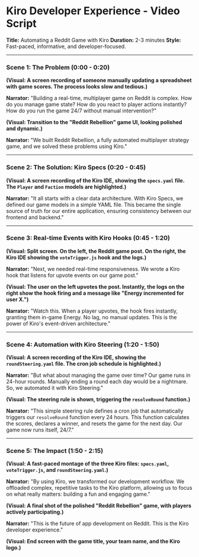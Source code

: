 # Kiro Developer Experience - Video Script

**Title:** Automating a Reddit Game with Kiro
**Duration:** 2-3 minutes
**Style:** Fast-paced, informative, and developer-focused.

---

### Scene 1: The Problem (0:00 - 0:20)

**(Visual: A screen recording of someone manually updating a spreadsheet with game scores. The process looks slow and tedious.)**

**Narrator:** "Building a real-time, multiplayer game on Reddit is complex. How do you manage game state? How do you react to player actions instantly? How do you run the game 24/7 without manual intervention?"

**(Visual: Transition to the "Reddit Rebellion" game UI, looking polished and dynamic.)**

**Narrator:** "We built Reddit Rebellion, a fully automated multiplayer strategy game, and we solved these problems using Kiro."

---

### Scene 2: The Solution: Kiro Specs (0:20 - 0:45)

**(Visual: A screen recording of the Kiro IDE, showing the `specs.yaml` file. The `Player` and `Faction` models are highlighted.)**

**Narrator:** "It all starts with a clear data architecture. With Kiro Specs, we defined our game models in a simple YAML file. This became the single source of truth for our entire application, ensuring consistency between our frontend and backend."

---

### Scene 3: Real-time Events with Kiro Hooks (0:45 - 1:20)

**(Visual: Split screen. On the left, the Reddit game post. On the right, the Kiro IDE showing the `voteTrigger.js` hook and the logs.)**

**Narrator:** "Next, we needed real-time responsiveness. We wrote a Kiro hook that listens for upvote events on our game post."

**(Visual: The user on the left upvotes the post. Instantly, the logs on the right show the hook firing and a message like "Energy incremented for user X.")**

**Narrator:** "Watch this. When a player upvotes, the hook fires instantly, granting them in-game Energy. No lag, no manual updates. This is the power of Kiro's event-driven architecture."

---

### Scene 4: Automation with Kiro Steering (1:20 - 1:50)

**(Visual: A screen recording of the Kiro IDE, showing the `roundSteering.yaml` file. The cron job schedule is highlighted.)**

**Narrator:** "But what about managing the game over time? Our game runs in 24-hour rounds. Manually ending a round each day would be a nightmare. So, we automated it with Kiro Steering."

**(Visual: The steering rule is shown, triggering the `resolveRound` function.)**

**Narrator:** "This simple steering rule defines a cron job that automatically triggers our `resolveRound` function every 24 hours. This function calculates the scores, declares a winner, and resets the game for the next day. Our game now runs itself, 24/7."

---

### Scene 5: The Impact (1:50 - 2:15)

**(Visual: A fast-paced montage of the three Kiro files: `specs.yaml`, `voteTrigger.js`, and `roundSteering.yaml`.)**

**Narrator:** "By using Kiro, we transformed our development workflow. We offloaded complex, repetitive tasks to the Kiro platform, allowing us to focus on what really matters: building a fun and engaging game."

**(Visual: A final shot of the polished "Reddit Rebellion" game, with players actively participating.)**

**Narrator:** "This is the future of app development on Reddit. This is the Kiro developer experience."

**(Visual: End screen with the game title, your team name, and the Kiro logo.)**
